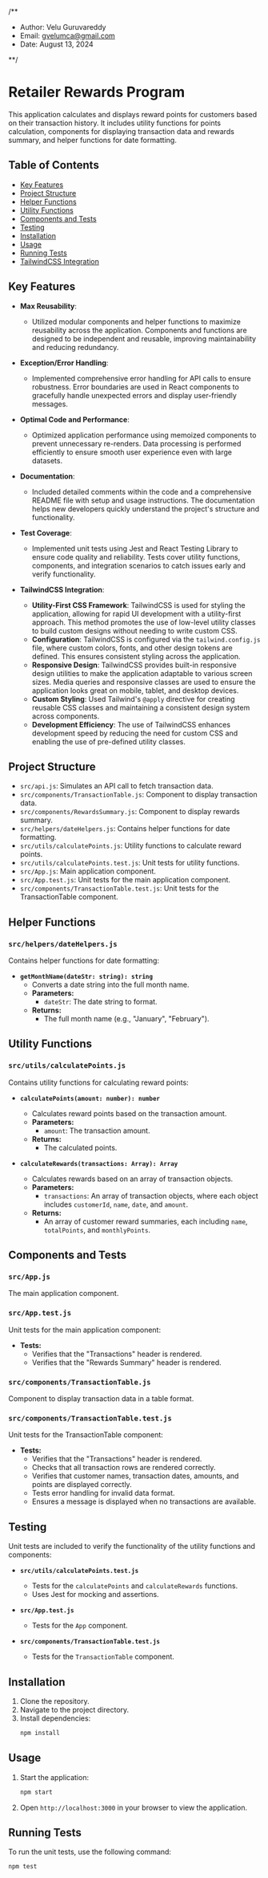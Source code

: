 /**

 * Author: Velu Guruvareddy
 * Email: gvelumca@gmail.com
 * Date: August 13, 2024

 **/

# Retailer Rewards Program

This application calculates and displays reward points for customers based on their transaction history. It includes utility functions for points calculation, components for displaying transaction data and rewards summary, and helper functions for date formatting.

## Table of Contents

- [Key Features](#key-features)
- [Project Structure](#project-structure)
- [Helper Functions](#helper-functions)
- [Utility Functions](#utility-functions)
- [Components and Tests](#components-and-tests)
- [Testing](#testing)
- [Installation](#installation)
- [Usage](#usage)
- [Running Tests](#running-tests)
- [TailwindCSS Integration](#tailwindcss-integration)

## Key Features

- **Max Reusability**: 
  - Utilized modular components and helper functions to maximize reusability across the application. Components and functions are designed to be independent and reusable, improving maintainability and reducing redundancy.

- **Exception/Error Handling**: 
  - Implemented comprehensive error handling for API calls to ensure robustness. Error boundaries are used in React components to gracefully handle unexpected errors and display user-friendly messages.

- **Optimal Code and Performance**: 
  - Optimized application performance using memoized components to prevent unnecessary re-renders. Data processing is performed efficiently to ensure smooth user experience even with large datasets.

- **Documentation**: 
  - Included detailed comments within the code and a comprehensive README file with setup and usage instructions. The documentation helps new developers quickly understand the project's structure and functionality.

- **Test Coverage**: 
  - Implemented unit tests using Jest and React Testing Library to ensure code quality and reliability. Tests cover utility functions, components, and integration scenarios to catch issues early and verify functionality.

- **TailwindCSS Integration**: 
  - **Utility-First CSS Framework**: TailwindCSS is used for styling the application, allowing for rapid UI development with a utility-first approach. This method promotes the use of low-level utility classes to build custom designs without needing to write custom CSS.
  - **Configuration**: TailwindCSS is configured via the `tailwind.config.js` file, where custom colors, fonts, and other design tokens are defined. This ensures consistent styling across the application.
  - **Responsive Design**: TailwindCSS provides built-in responsive design utilities to make the application adaptable to various screen sizes. Media queries and responsive classes are used to ensure the application looks great on mobile, tablet, and desktop devices.
  - **Custom Styling**: Used Tailwind's `@apply` directive for creating reusable CSS classes and maintaining a consistent design system across components.
  - **Development Efficiency**: The use of TailwindCSS enhances development speed by reducing the need for custom CSS and enabling the use of pre-defined utility classes.

## Project Structure

- `src/api.js`: Simulates an API call to fetch transaction data.
- `src/components/TransactionTable.js`: Component to display transaction data.
- `src/components/RewardsSummary.js`: Component to display rewards summary.
- `src/helpers/dateHelpers.js`: Contains helper functions for date formatting.
- `src/utils/calculatePoints.js`: Utility functions to calculate reward points.
- `src/utils/calculatePoints.test.js`: Unit tests for utility functions.
- `src/App.js`: Main application component.
- `src/App.test.js`: Unit tests for the main application component.
- `src/components/TransactionTable.test.js`: Unit tests for the TransactionTable component.

## Helper Functions

### `src/helpers/dateHelpers.js`

Contains helper functions for date formatting:

- **`getMonthName(dateStr: string): string`**
  - Converts a date string into the full month name.
  - **Parameters:**
    - `dateStr`: The date string to format.
  - **Returns:**
    - The full month name (e.g., "January", "February").

## Utility Functions

### `src/utils/calculatePoints.js`

Contains utility functions for calculating reward points:

- **`calculatePoints(amount: number): number`**
  - Calculates reward points based on the transaction amount.
  - **Parameters:**
    - `amount`: The transaction amount.
  - **Returns:**
    - The calculated points.

- **`calculateRewards(transactions: Array): Array`**
  - Calculates rewards based on an array of transaction objects.
  - **Parameters:**
    - `transactions`: An array of transaction objects, where each object includes `customerId`, `name`, `date`, and `amount`.
  - **Returns:**
    - An array of customer reward summaries, each including `name`, `totalPoints`, and `monthlyPoints`.

## Components and Tests

### `src/App.js`

The main application component.

### `src/App.test.js`

Unit tests for the main application component:

- **Tests:**
  - Verifies that the "Transactions" header is rendered.
  - Verifies that the "Rewards Summary" header is rendered.

### `src/components/TransactionTable.js`

Component to display transaction data in a table format.

### `src/components/TransactionTable.test.js`

Unit tests for the TransactionTable component:

- **Tests:**
  - Verifies that the "Transactions" header is rendered.
  - Checks that all transaction rows are rendered correctly.
  - Verifies that customer names, transaction dates, amounts, and points are displayed correctly.
  - Tests error handling for invalid data format.
  - Ensures a message is displayed when no transactions are available.

## Testing

Unit tests are included to verify the functionality of the utility functions and components:

- **`src/utils/calculatePoints.test.js`**
  - Tests for the `calculatePoints` and `calculateRewards` functions.
  - Uses Jest for mocking and assertions.

- **`src/App.test.js`**
  - Tests for the `App` component.

- **`src/components/TransactionTable.test.js`**
  - Tests for the `TransactionTable` component.

## Installation

1. Clone the repository.
2. Navigate to the project directory.
3. Install dependencies:
    ```bash
    npm install
    ```

## Usage

1. Start the application:
    ```bash
    npm start
    ```
2. Open `http://localhost:3000` in your browser to view the application.

## Running Tests

To run the unit tests, use the following command:

```bash
npm test
